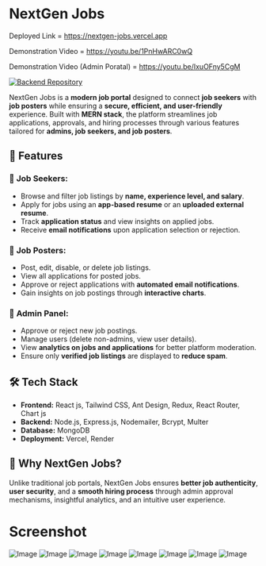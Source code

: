 # NextGen Jobs

Deployed Link = https://nextgen-jobs.vercel.app

Demonstration Video = https://youtu.be/1PnHwARC0wQ

Demonstration Video (Admin Poratal) = https://youtu.be/IxuOFny5CgM

[![Backend Repository](https://img.shields.io/badge/GitHub-Backend-blue?logo=github)](https://github.com/MusarrafAM/NextGenJobs-Backend)

NextGen Jobs is a **modern job portal** designed to connect **job seekers** with **job posters** while ensuring a **secure, efficient, and user-friendly** experience. Built with **MERN stack**, the platform streamlines job applications, approvals, and hiring processes through various features tailored for **admins, job seekers, and job posters**.

## 🚀 Features

### 🔹 **Job Seekers:**
- Browse and filter job listings by **name, experience level, and salary**.
- Apply for jobs using an **app-based resume** or an **uploaded external resume**.
- Track **application status** and view insights on applied jobs.
- Receive **email notifications** upon application selection or rejection.

### 🔹 **Job Posters:**
- Post, edit, disable, or delete job listings.
- View all applications for posted jobs.
- Approve or reject applications with **automated email notifications**.
- Gain insights on job postings through **interactive charts**.

### 🔹 **Admin Panel:**
- Approve or reject new job postings.
- Manage users (delete non-admins, view user details).
- View **analytics on jobs and applications** for better platform moderation.
- Ensure only **verified job listings** are displayed to **reduce spam**.

## 🛠️ Tech Stack
- **Frontend:** React js, Tailwind CSS, Ant Design, Redux, React Router, Chart js
- **Backend:** Node.js, Express.js, Nodemailer, Bcrypt, Multer
- **Database:** MongoDB
- **Deployment:** Vercel, Render

## 🎯 Why NextGen Jobs?
Unlike traditional job portals, NextGen Jobs ensures **better job authenticity**, **user security**, and a **smooth hiring process** through admin approval mechanisms, insightful analytics, and an intuitive user experience.


# Screenshot
![Image](https://github.com/user-attachments/assets/2605d21b-9960-48f5-9e79-cb5624c33245)
![Image](https://github.com/user-attachments/assets/f02ffd50-935f-477e-80ca-bfabed9e50fb)
![Image](https://github.com/user-attachments/assets/db358482-94a9-4b2f-bc8e-bfceb4ee29b0)
![Image](https://github.com/user-attachments/assets/d5479e94-e9c6-46a6-94fe-8bc2b99e43ae)
![Image](https://github.com/user-attachments/assets/0e7afd89-6f44-435b-9b84-e768e2d9c0e0)
![Image](https://github.com/user-attachments/assets/b77ffc00-ae7b-47a5-a629-e3be6e55d6e3)
![Image](https://github.com/user-attachments/assets/bd1ae601-dd38-4c20-b350-cf31ac97c8ed)
![Image](https://github.com/user-attachments/assets/6c71578b-b2cd-4b67-bc5d-52066bb6739b)

